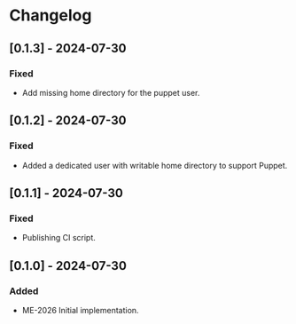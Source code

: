 # Changelog

## [0.1.3] - 2024-07-30

### Fixed

- Add missing home directory for the puppet user.

## [0.1.2] - 2024-07-30

### Fixed

- Added a dedicated user with writable home directory to support Puppet.

## [0.1.1] - 2024-07-30

### Fixed

- Publishing CI script.

## [0.1.0] - 2024-07-30

### Added

- ME-2026 Initial implementation.
